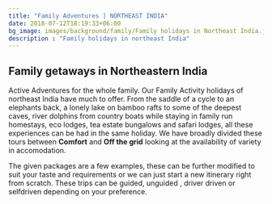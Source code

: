 ```yaml
---
title: "Family Adventures | NORTHEAST INDIA"
date: 2018-07-12T18:19:33+06:00
bg_image: images/background/family/Family holidays in Northeast India.jpg
description : "Family holidays in northeast India"
---
```


## Family getaways in Northeastern India

Active Adventures for the whole family. Our Family Activity holidays of northeast India have much to offer. From the saddle of a cycle to an elephants back, a lonely lake on bamboo rafts to some of the deepest caves, river dolphins from country boats  while staying in family run homestays, eco lodges, tea estate bungalows and safari lodges, all these experiences can be had in the same holiday. We have broadly divided these tours between **Comfort** and **Off the grid** looking at the availability of variety in accomodation.

The given packages are a few examples, these  can be further modified to suit your taste and requirements or we can just start a new itinerary right from scratch. These trips can be guided, unguided , driver driven or selfdriven depending on your preference.


